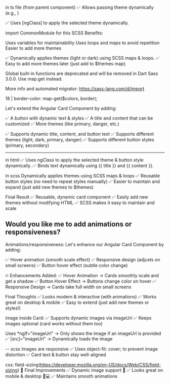 in ts file (from parent component)
✅ Allows passing theme dynamically (e.g., <app-card theme="dark">)

✅ Uses [ngClass] to apply the selected theme dynamically.

import CommonModule for this
SCSS Benefits:

Uses variables for maintainability
Uses loops and maps to avoid repetition
Easier to add more themes

✅ Dynamically applies themes (light or dark) using SCSS maps & loops.
✅ Easy to add more themes later (just add to $themes map).


Global built-in functions are deprecated and will be removed in Dart Sass 3.0.0.
Use map.get instead.

More info and automated migrator: https://sass-lang.com/d/import

18 |       border-color: map-get($colors, border);

Let's extend the Angular Card Component by adding:

✅ A button with dynamic text & styles
✅ A title and content that can be customized
✅ More themes (like primary, danger, etc.)

✅ Supports dynamic title, content, and button text
✅ Supports different themes (light, dark, primary, danger)
✅ Supports different button styles (primary, secondary)

----
in html
✅ Uses ngClass to apply the selected theme & button style dynamically.
✅ Binds text dynamically using {{ title }} and {{ content }}.

in scss
 Dynamically applies themes using SCSS maps & loops
✅ Reusable button styles (no need to repeat styles manually)
✅ Easier to maintain and expand (just add new themes to $themes)

 Final Result
✅ Reusable, dynamic card component
✅ Easily add new themes without modifying HTML
✅ SCSS makes it easy to maintain and scale

Would you like me to add animations or responsiveness?
--
Animations/responsiveness:
 Let's enhance our Angular Card Component by adding:

✅ Hover animation (smooth scale effect)
✅ Responsive design (adjusts on small screens)
✅ Button hover effect (subtle color change)


🔥 Enhancements Added:
✅ Hover Animation → Cards smoothly scale and get a shadow
✅ Button Hover Effect → Buttons change color on hover
✅ Responsive Design → Cards take full width on small screens

 Final Thoughts
✅ Looks modern & interactive (with animations)
✅ Works great on desktop & mobile
✅ Easy to extend (just add new themes or styles!)

image inside Card:
✅ Supports dynamic images via imageUrl
✅ Keeps images optional (card works without them too)

 Uses *ngIf="imageUrl" → Only shows the image if an imageUrl is provided
✅ [src]="imageUrl" → Dynamically loads the image

--
scss
Images are responsive
✅ Uses object-fit: cover; to prevent image distortion
✅ Card text & button stay well-aligned

css: field-sizing(https://developer.mozilla.org/en-US/docs/Web/CSS/field-sizing)
🎉 Final Improvements
✅ Dynamic image support 🎨
✅ Looks great on mobile & desktop 📱💻
✅ Maintains smooth animations